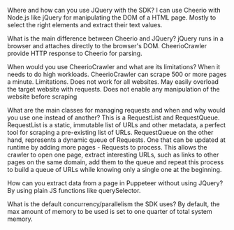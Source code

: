 Where and how can you use JQuery with the SDK?
I can use Cheerio with Node.js like jQuery for manipulating the DOM of a HTML page. Mostly to select the right elements and extract their text values.

What is the main difference between Cheerio and JQuery?
jQuery runs in a browser and attaches directly to the browser's DOM. CheerioCrawler provide HTTP response to Cheerio for parsing.

When would you use CheerioCrawler and what are its limitations?
When it needs to do high workloads. CheerioCrawler can scrape 500 or more pages a minute.
Limitations. Does not work for all websites. May easily overload the target website with requests. Does not enable any manipulation of the website before scraping

What are the main classes for managing requests and when and why would you use one instead of another?
This is a RequestList and RequestQueue.
RequestList is a static, immutable list of URLs and other metadata, a perfect tool for scraping a pre-existing list of URLs.
RequestQueue on the other hand, represents a dynamic queue of Requests. One that can be updated at runtime by adding more pages - Requests to process. This allows the crawler to open one page, extract interesting URLs, such as links to other pages on the same domain, add them to the queue and repeat this process to build a queue of URLs while knowing only a single one at the beginning.

How can you extract data from a page in Puppeteer without using JQuery?
By using plain JS functions like querySelector.

What is the default concurrency/parallelism the SDK uses?
By default, the max amount of memory to be used is set to one quarter of total system memory.
